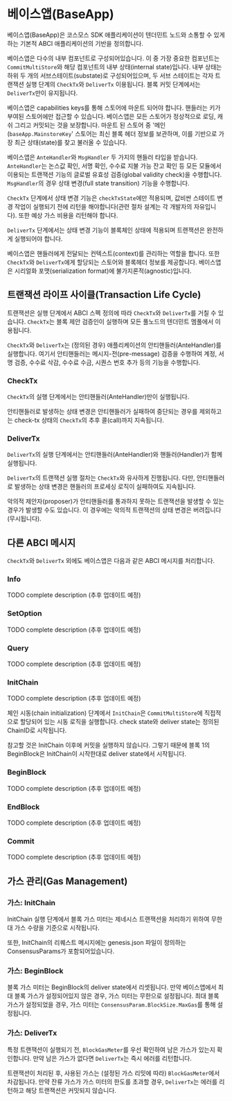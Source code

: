 # 베이스앱(BaseApp)

베이스앱(BaseApp)은 코스모스 SDK 애플리케이션이 텐더민트 노드와 소통할 수 있게하는 기본적 ABCI 애플리케이션의 기반을 정의합니다.

베이스앱은 다수의 내부 컴포넌트로 구성되어있습니다. 이 중 가장 중요한 컴포넌트는 `CommitMultiStore`와 해당 컴포넌트의 내부 상태(internal state)입니다. 내부 상태는 하위 두 개의 서브스테이트(substate)로 구성되어있으며, 두 서브 스테이트는 각자 트랜잭션 실행 단계의 `CheckTx`와 `DeliverTx` 이용됩니다. 블록 커밋 단계에서는 `DeliverTx`만이 유지됩니다.

베이스앱은 capabilities keys를 통해 스토어에 마운트 되어야 합니다. 핸들러는 키가 부여된 스토어에만 접근할 수 있습니다. 베이스앱은 모든 스토어가 정상적으로 로딩, 캐쉬 그리고 커밋되는 것을 보장합니다. 마운트 된 스토어 중 '메인(`baseApp.MainstoreKey`' 스토어는 최신 블록 헤더 정보를 보관하며, 이를 기반으로 가장 최근 상태(state)를 찾고 불러올 수 있습니다.

베이스앱은 `AnteHandler`와 `MsgHandler` 두 가지의 핸들러 타입을 받습니다. `AnteHandler`는 논스값 확인, 서명 확인, 수수료 지불 가능 잔고 확인 등 모든 모듈에서 이용되는 트랜잭션 기능의 글로벌 유효성 검증(global validity check)을 수행합니다. `MsgHandler`의 경우 상태 변경(full state transition) 기능을 수행합니다.

`CheckTx` 단계에서 상태 변경 기능은 `checkTxState`에만 적용되며, 값비싼 스테이트 변경 작업이 실행되기 전에 리턴을 해야합니다(관련 절차 설계는 각 개발자의 자유입니다). 또한 예상 가스 비용을 리턴해야 합니다.

`DeliverTx` 단계에서는 상태 변경 기능이 블록체인 상태에 적용되며 트랜잭션은 완전하게 실행되어야 합니다.

베이스앱은 핸들러에게 전달되는 컨텍스트(context)를 관리하는 역할을 합니다. 또한 `CheckTx`와 `DeliverTx`에게 할당되는 스토어와 블록헤더 정보를 제공합니다. 베이스앱은 시리얼화 포맷(serialization format)에 불가지론적(agnostic)입니다.

## 트랜잭션 라이프 사이클(Transaction Life Cycle)

트랜잭션은 실행 단계에서 ABCI 스펙 정의에 따라 `CheckTx`와 `DeliverTx`를 거칠 수 있습니다. `CheckTx`는 블록 제안 검증인이 실행하며 모든 풀노드의 텐더민트 멤풀에서 이용됩니다.

`CheckTx`와 `DeliverTx`는 (정의된 경우) 애플리케이션의 안티핸들러(AnteHandler)를 실행합니다. 여기서 안티핸들러는 메시지-전(pre-message) 검증을 수행하여 계정, 서명 검증, 수수료 삭감, 수수료 수금, 시퀀스 번호 추가 등의 기능을 수행합니다.

### CheckTx

`CheckTx`의 실행 단계에서는 안티핸들러(AnteHandler)만이 실행됩니다.

안티핸들러로 발생하는 상태 변경은 안티핸들러가 실패하여 중단되는 경우를 제외하고는 check-tx 상태의 `CheckTx`의 추후 콜(call)까지 지속됩니다.

### DeliverTx

`DeliverTx`의 실행 단계에서는 안티핸들러(AnteHandler)와 핸들러(Handler)가 함께 실행됩니다.

`DeliverTx`의 트랜잭션 실행 절차는 `CheckTx`와 유사하게 진행됩니다. 다만, 안티핸들러로 발생하는 상태 변경은 핸들러의 프로세싱 로직이 실패하여도 지속됩니다.

악의적 제안자(proposer)가 안티핸들러를 통과하지 못하는 트랜잭션을 발생할 수 있는 경우가 발생할 수도 있습니다. 이 경우에는 악의적 트랜잭션의 상태 변경은 버려집니다(무시됩니다).

## 다른 ABCI 메시지

`CheckTx`와 `DeliverTx` 외에도 베이스앱은 다음과 같은 ABCI 메시지를 처리합니다.

### Info

TODO complete description (추후 업데이트 예정)

### SetOption

TODO complete description (추후 업데이트 예정)

### Query

TODO complete description (추후 업데이트 예정)

### InitChain

TODO complete description (추후 업데이트 예정)

체인 시동(chain initialization) 단계에서 `InitChain`은 `CommitMultiStore`에 직접적으로 할당되어 있는 시동 로직을 실행합니다. check state와 deliver state는 정의된 ChainID로 시작됩니다.

참고할 것은 InitChain 이후에 커밋을 실행하지 않습니다. 그렇기 때문에 블록 1의 BeginBlock은 InitChain이 시작한대로 deliver state에서 시작됩니다.

### BeginBlock

TODO complete description (추후 업데이트 예정)

### EndBlock

TODO complete description (추후 업데이트 예정)

### Commit

TODO complete description (추후 업데이트 예정)

## 가스 관리(Gas Management)

### 가스: InitChain

InitChain 실행 단계에서 블록 가스 미터는 제네시스 트랜잭션을 처리하기 위하여 무한대 가스 수량을 기준으로 시작됩니다.

또한, InitChain의 리퀘스트 메시지에는 genesis.json 파일이 정의하는 ConsensusParams가 포함되어있습니다.

### 가스: BeginBlock

블록 가스 미터는 BeginBlock의 deliver state에서 리셋됩니다. 만약 베이스앱에서 최대 블록 가스가 설정되어있지 않은 경우, 가스 미터는 무한으로 설정됩니다. 최대 블록 가스가 설정되었을 경우, 가스 미터는 `ConsensusParam.BlockSize.MaxGas`를 통해 설정됩니다.

### 가스: DeliverTx

특정 트랜잭션이 실행되기 전, `BlockGasMeter`를 우선 확인하여 남은 가스가 있는지 확인합니다. 만약 남은 가스가 없다면 `DeliverTx`는 즉시 에러를 리턴합니다.

트랜잭션이 처리된 후, 사용된 가스는 (설정된 가스 리밋에 따라) `BlockGasMeter`에서 차감됩니다. 만약 잔류 가스가 가스 미터의 한도를 초과할 경우, `DeliverTx`는 에러를 리턴하고 해당 트랜잭션은 커밋되지 않습니다.

